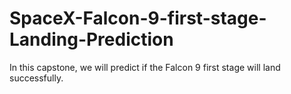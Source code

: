 # SpaceX-Falcon-9-first-stage-Landing-Prediction
In this capstone, we will predict if the Falcon 9 first stage will land successfully.
